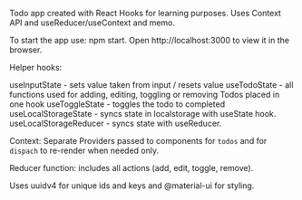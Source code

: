 Todo app created with React Hooks for learning purposes.
Uses Context API and useReducer/useContext and memo.

To start the app use: npm start. Open http://localhost:3000 to view it in the browser.

Helper hooks:

useInputState - sets value taken from input / resets value
useTodoState - all functions used for adding, editing, toggling or removing Todos placed in one hook
useToggleState - toggles the todo to completed
useLocalStorageState - syncs state in localstorage with useState hook.
useLocalStorageReducer - syncs state with useReducer.

Context:
Separate Providers passed to components for `todos` and for `dispach` to re-render when needed only.

Reducer function: includes all actions (add, edit, toggle, remove).

Uses uuidv4 for unique ids and keys and @material-ui for styling.
